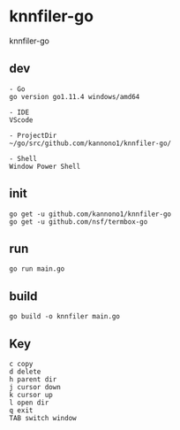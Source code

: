 # knnfiler-go
knnfiler-go

## dev
```
- Go
go version go1.11.4 windows/amd64

- IDE
VScode

- ProjectDir
~/go/src/github.com/kannono1/knnfiler-go/

- Shell
Window Power Shell

```

## init
```
go get -u github.com/kannono1/knnfiler-go
go get -u github.com/nsf/termbox-go
```

## run
```
go run main.go
```

## build
```
go build -o knnfiler main.go
```

## Key
```
c copy
d delete
h parent dir
j cursor down
k cursor up
l open dir
q exit
TAB switch window
```
